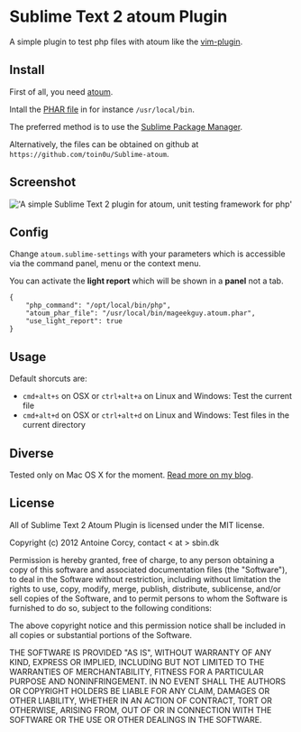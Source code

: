 # Sublime Text 2 atoum Plugin

A simple plugin to test php files with atoum like the [vim-plugin](https://github.com/mageekguy/atoum/wiki/atoum-et-VIM).

## Install

First of all, you need [atoum](https://github.com/mageekguy/atoum).

Intall the [PHAR file](http://downloads.atoum.org/nightly/mageekguy.atoum.phar) in for instance `/usr/local/bin`.

The preferred method is to use the [Sublime Package Manager](http://wbond.net/sublime_packages/package_control).

Alternatively, the files can be obtained on github at `https://github.com/toin0u/Sublime-atoum`.

## Screenshot

!['A simple Sublime Text 2 plugin for atoum, unit testing framework for php'](http://i.imgur.com/0dUgW.png)

## Config

Change `atoum.sublime-settings` with your parameters which is accessible via the command panel, menu or the context menu.

You can activate the **light report** which will be shown in a **panel** not a tab.

```
{
    "php_command": "/opt/local/bin/php",
    "atoum_phar_file": "/usr/local/bin/mageekguy.atoum.phar",
    "use_light_report": true
}
```

## Usage

Default shorcuts are:

* `cmd+alt+s` on OSX or `ctrl+alt+a` on Linux and Windows: Test the current file
* `cmd+alt+d` on OSX or `ctrl+alt+d` on Linux and Windows: Test files in the current directory

## Diverse

Tested only on Mac OS X for the moment. [Read more on my blog](http://sbin.dk/2012/05/19/atoum-sublime-text-2-plugin/).

## License

All of Sublime Text 2 Atoum Plugin is licensed under the MIT license.

Copyright (c) 2012 Antoine Corcy, contact < at > sbin.dk

Permission is hereby granted, free of charge, to any person obtaining a copy of this software and associated documentation files (the "Software"), to deal in the Software without restriction, including without limitation the rights to use, copy, modify, merge, publish, distribute, sublicense, and/or sell copies of the Software, and to permit persons to whom the Software is furnished to do so, subject to the following conditions:

The above copyright notice and this permission notice shall be included in all copies or substantial portions of the Software.

THE SOFTWARE IS PROVIDED "AS IS", WITHOUT WARRANTY OF ANY KIND, EXPRESS OR IMPLIED, INCLUDING BUT NOT LIMITED TO THE WARRANTIES OF MERCHANTABILITY, FITNESS FOR A PARTICULAR PURPOSE AND NONINFRINGEMENT. IN NO EVENT SHALL THE AUTHORS OR COPYRIGHT HOLDERS BE LIABLE FOR ANY CLAIM, DAMAGES OR OTHER LIABILITY, WHETHER IN AN ACTION OF CONTRACT, TORT OR OTHERWISE, ARISING FROM, OUT OF OR IN CONNECTION WITH THE SOFTWARE OR THE USE OR OTHER DEALINGS IN THE SOFTWARE.